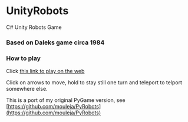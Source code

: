 # UnityRobots
C# Unity Robots Game

### Based on Daleks game circa 1984

### How to play

Click [this link to play on the web](https://sharemygame.com/@Majule/robots)

Click on arrows to move, hold to stay still one turn and teleport to telport somewhere else.

This is a port of my original PyGame version, see [https://github.com/mouleja/PyRobots](https://github.com/mouleja/PyRobots)
